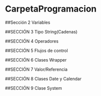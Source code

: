 # CarpetaProgramacion

##Sección 2
Variables

##SECCIÓN 3
Tipo String(Cadenas)

##SECCIÓN 4
Operadores

##SECCIÓN 5
Flujos de control

##SECCIÓN 6
Clases Wrapper

##SECCIÓN 7
Valor/Referencia

##SECCIÓN 8
Clases Date y Calendar

##SECCIÓN 9
Clase System
